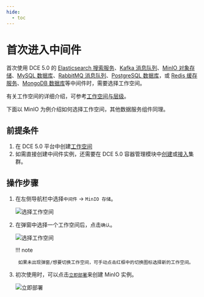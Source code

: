 ```yaml
---
hide:
  - toc
---
```


# 首次进入中间件

首次使用 DCE 5.0 的 [Elasticsearch 搜索服务](../elasticsearch/intro/what.md)、[Kafka 消息队列](../kafka/intro/what.md)、[MinIO 对象存储](../minio/intro/what.md)、[MySQL 数据库](../mysql/intro/what.md)、[RabbitMQ 消息队列](../rabbitmq/intro/what.md)、[PostgreSQL 数据库](../postgresql/intro/what.md)，或 [Redis 缓存服务](../redis/intro/what.md)、[MongoDB 数据库](../mongodb/intro/what.md)等中间件时，需要选择工作空间。

有关工作空间的详细介绍，可参考[工作空间与层级](../../ghippo/user-guide/workspace/ws-folder.md)。

下面以 MinIO 为例介绍如何选择工作空间，其他数据服务组件同理。

## 前提条件

1. 在 DCE 5.0 平台中创建[工作空间](../../ghippo/user-guide/workspace/workspace.md)
2. 如需直接创建中间件实例，还需要在 DCE 5.0 容器管理模块中[创建](../../kpanda/user-guide/clusters/create-cluster.md)或[接入](../../kpanda/user-guide/clusters/integrate-cluster.md)集群。

## 操作步骤

1. 在左侧导航栏中选择`中间件` -> `MinIO 存储`。

    ![选择工作空间](https://docs.daocloud.io/daocloud-docs-images/docs/middleware/minio/images/first-visit01.png)

2. 在弹窗中选择一个工作空间后，点击`确认`。

    ![选择工作空间](https://docs.daocloud.io/daocloud-docs-images/docs/middleware/minio/images/login02.png)

    !!! note

        如果未出现弹窗/想要切换工作空间，可手动点击红框中的切换图标选择新的工作空间。

3. 初次使用时，可以点击[`立即部署`](../minio/user-guide/create.md)来创建 MinIO 实例。

    ![立即部署](https://docs.daocloud.io/daocloud-docs-images/docs/middleware/minio/images/what03.png)